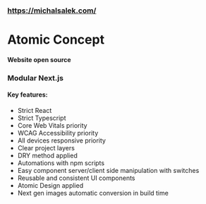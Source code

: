 ### https://michalsalek.com/

# Atomic Concept
####  Website open source

### Modular Next.js
#### Key features:
- Strict React
- Strict Typescript
- Core Web Vitals priority
- WCAG Accessibility priority
- All devices responsive priority
- Clear project layers
- DRY method applied
- Automations with npm scripts
- Easy component server/client side manipulation with switches
- Reusable and consistent UI components
- Atomic Design applied
- Next gen images automatic conversion in build time
